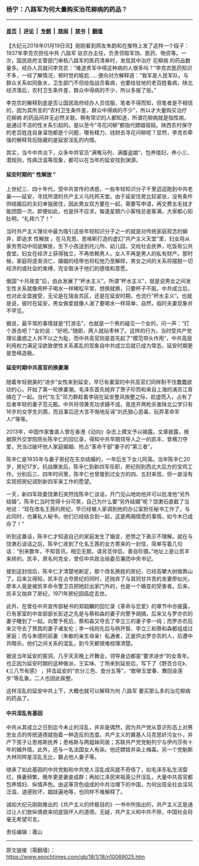 ### 杨宁：八路军为何大量购买治花柳病的药品？

---

#### [首页](../../../..?n10069025) &nbsp;|&nbsp; [评论](../../../../../epoch-comment?n10069025) &nbsp;|&nbsp; [专题](../../../../../epoch-special?n10069025) &nbsp;|&nbsp; [禁闻](../../../../../epoch-news?n10069025) &nbsp;|&nbsp; [禁书](../../../../../books?n10069025) &nbsp;|&nbsp; [翻墙](https://github.com/gfw-breaker/nogfw/blob/master/README.md?n10069025)


<div class="post_content" id="artbody" itemprop="articleBody">
 <!-- article content begin -->
 <p>
  【大纪元2018年01月19日讯】刚刚看到网友朱韵和在推特上发了这样一个段子：1937年李克农担任中共
  <ok href="https://www.epochtimes.com/gb/tag/%E5%85%AB%E8%B7%AF%E5%86%9B.html">
   八路军
  </ok>
  驻京办主任，负责领取军饷、医药、物资等。一次，国民政府主管部门审核八路军的医药清单时，发现其中治疗
  <ok href="https://www.epochtimes.com/gb/tag/%E8%8A%B1%E6%9F%B3%E7%97%85.html">
   花柳病
  </ok>
  的药品数量多。经办人员就问李克农：“难道贵军中得这种病的人很多吗？”李克农医药知识不多，一经了解情况，顿时觉的尴尬……便向对方解释道：“我军是人民军队，与群众关系如同鱼水，卫生部门不但给指战员看病，也要给驻地的老百姓看病，陕北经济落后，农村卫生条件差，群众中得病的不少，所以多报了些。”
 </p>
 <p>
  李克农的解释到底是否让国民政府经办人员信服，笔者不得而知，但笔者是不相信的，因为其所言的“农村卫生条件差，群众中得病的不少”，所以才大量购买治疗
  <ok href="https://www.epochtimes.com/gb/tag/%E8%8A%B1%E6%9F%B3%E7%97%85.html">
   花柳病
  </ok>
  的药品间并无必然关联。稍有常识的人都知道，所谓花柳病就是指性病，是通过不洁的性关系引起的。是以至今“寻花问柳”都指代嫖娼宿妓。陕西农村保守的老百姓连自身温饱都是个问题，哪有精力、钱财去寻花问柳呢？显然，李克农牵强的解释背后隐藏的是延安淫乱的内情。
 </p>
 <p>
  其实，当今中共治下，众多中共官员“满嘴马列、满腹盗娼”，包养情妇，养小三、潜规则，性病泛滥等现象，都可以在当年的延安找到渊源。
 </p>
 <h4>
  <strong>
   延安时期的“
   <ok href="https://www.epochtimes.com/gb/tag/%E6%80%A7%E8%A7%A3%E6%94%BE.html">
    性解放
   </ok>
   ”
  </strong>
 </h4>
 <p>
  上世纪三、四十年代，受中共宣传的诱惑，一些年轻知识分子千里迢迢跑到中共老巢——延安，寻找所谓的共产主义乌托邦天堂。由于延安住房比较紧张，没有条件供结婚后的夫妇单独居住，因此男女双方要在一起，需要写申请，再交费五毛钱才能团圆一次。即便如此，也是供不应求。每逢星期六小客栈总是客满，大家都心知肚明，“礼拜六了！”
 </p>
 <p>
  当时共产主义理论中最为吸引这些年轻知识分子之一的就是对传统家庭观念的摒弃，即追求
  <ok href="https://www.epochtimes.com/gb/tag/%E6%80%A7%E8%A7%A3%E6%94%BE.html">
   性解放
  </ok>
  。在马克思、恩格斯打造的虚幻“共产主义天堂”里，妇女将从家务劳动中彻底解放，生下小孩送到托儿所、幼儿园，交给社会抚养，吃饭有公共食堂。妇女在经济上获得独立，不再依赖男人，女人不再是男人的私有财产。那时候，家庭将逐渐消亡，婚姻的纽带也将松弛乃至解除，男女之间的关系将摆脱一切经济的或社会的束缚，完全取决于他们的感情和意愿。
 </p>
 <p>
  俄国“十月政变”后，由此发展了“杯水主义”。所谓“杯水主义”，就是说男女之间发生性关系就像用杯子喝水一样稀松平常，想换就换，只要杯子不脏。中共成立后，也对此全盘接受，无论是在瑞金苏区，还是在延安时期，也流行“杯水主义”。也就是说，彼时在延安，男女做爱就像人渴了要喝水一样简单、自然，临时夫妻现象并不罕见。
 </p>
 <p>
  据说，最平常的事情就是“打游击”，也就是一个男的碰见一个女的，问一声：“打个游击吧？”女的说：“好吧。”随即，两人就钻枣林了。这样的行为，当时受共产党理论蛊惑之人并不以之为耻，而中共高官则是首先起了“模范带头作用”，中共高层利用权力满足淫欲致使性关系紊乱的现象自中共成立后就已成为常态，延安时期更是登峰造极。
 </p>
 <h4>
  <strong>
   延安时期中共高官的换妻潮
  </strong>
 </h4>
 <p>
  随着年轻貌美的“进步”女性来到延安，早已有妻室的中共高官们同样耐不住蠢蠢欲动的心，开始了第一轮换妻潮。毛泽东首先抛弃了贺子珍而和来自上海的演员江青搞在了一起。当代“左王”邓力群趁着李锐在延安整风挨整之际，趁虚而入，占有了后者年轻的妻子范元甄。中共将领黄克功求婚不成，竟连开两枪杀害陕北公学只有16岁的女学生刘茜，而且事后还大言不惭地反诬“刘氏狼心恶毒，玩弄革命军人!”等等。
 </p>
 <p>
  2013年，中国作家鲁直人曾在香港《动向》杂志上撰文予以揭露。文章披露，根据原外交学院院长陈辛仁的回忆录，得知中共早期领导人之一的凯丰，曾横刀夺爱，充当过破坏他人家庭婚姻、抢占“革命干部”妻子的“第三者”。
 </p>
 <p>
  陈辛仁是1935年与妻子房纪在东京结婚的，一年后生下女儿阿英。当年陈辛仁20岁，房纪17岁。抗战爆发后，陈辛仁到新四军任职，房纪则到西北大后方的宝鸡工作。分别后三、四年时间里，陈辛仁也曾接到过女方的四、五封来信，但一直没有实现把房纪调到新四军来工作的愿望。
 </p>
 <p>
  一天，新四军政委饶漱石突然找陈辛仁谈话，开门见山地劝他并可以批准他“另外结婚”。陈辛仁当时觉得十分可笑，自己为什么要“另外结婚”呢？饶漱石直截了当地说：“现在改名王茜的房纪，早已经被人家调到他的办公室担任秘书工作了，与此同时，也兼私人秘书。他们已经结合到一起，这是两厢情愿的事情，如今木已成舟了！”
 </p>
 <p>
  听到这番话，陈辛仁才知道自己的家庭发生了婚变，悲愤之下表示不理解。就在与饶漱石谈话之后，陈辛仁收到了化名王茜的女方寄来的一封信，简单写着几句话：“别来数年，不知音讯，相见无期，请另觅伴侣，善自珍摄。”地址上是让凯丰来转的。凯丰，原名何克全，曾任中共政治局委员兼团中央书记。
 </p>
 <p>
  接到这封信后，陈辛仁才清楚地断定，那个改名换姓的房纪，已经高攀大树做靠山了。后来又得知，凯丰在占夺房纪的同时，还抛弃了与其同甘共苦的发妻廖似光，廖本人竟是被凯丰命令警卫员把她赶出家门外的，也是一个婚变的受害者。后来，凯丰又抛弃了房纪，1971年房纪因癌症去世。
 </p>
 <p>
  此外，在曾任中共宣传部秘书的郑超麟的回忆录《革命与恋爱》的章节中亦披露，已有家室的中宣部部长彭述之先是与蔡和森的妻子向警予胡搞，后来又与罗亦农的妻子睡到了一起。向警予死后，蔡和森又夺去了李立三的妻子李一纯；而罗亦农后来又夺去了贺昌的妻子诸友伦；李一纯则先后与杨开智、李立三和蔡和森都组成过家庭；而与朱德的前妻（朱敏的亲生母亲）私通者，正是供出罗亦农的人，后遭中共暗杀。他们之间关系的混乱，到今天都很难梳理清楚。
 </p>
 <p>
  据说当年延安的窑洞，几乎天天晚上开舞会，领导身边都是“要求进步”的女青年。也正因为延安时期的这种做派，王实味、丁玲来到延安后，写下了《野百合花》、《三八节有感》 ，抨击延安的“衣分三色、食分五等”，“歌啭玉堂春、舞回金莲步”等乱象。二人也因此挨整。
 </p>
 <p>
  这样淫乱的延安中共上下，大概也就可以解释为何
  <ok href="https://www.epochtimes.com/gb/tag/%E5%85%AB%E8%B7%AF%E5%86%9B.html">
   八路军
  </ok>
  要买那么多的治花柳病的药品了。
 </p>
 <h4>
  <strong>
   中共淫乱有基因
  </strong>
 </h4>
 <p>
  中共从其成立之日到迄今未止的淫乱，并非是偶然，因为共产党从意识形态上对男忠女贞的传统道德就抱着一种造反的态度。共产主义的奠基人马克思奸污女仆，并产下孩子让恩格斯抚养；恩格斯与两姐妹同居；苏联共产党党魁列宁与伊内莎有十年的婚外情。此外，还与一名法国女人有染。他还嫖妓并染上梅毒。另一个党魁斯大林同样是淫乱无比，霸占他人妻子等。
 </p>
 <p>
  继承了如此基因的中共党魁和中共党人淫乱成风就不奇怪了，如毛泽东私生活糜烂，换妻频繁，晚年更是妻妾成群；再如江泽民宋祖英公开淫乱，大量中共高官都包养情妇、纵情声色。由这等货色组成的中共治理下的中国，为何出现全社会淫风泛滥、道德败坏，娼妓遍地等，也同样不难解释了。
 </p>
 <p>
  诚如大纪元刚刚推出的《共产主义的终极目的》一书中所指出的，共产主义正是通过让人们放纵情欲来彻底毁坏人的道德。无疑，共产主义和中共不除，中国社会将毫无希望可言。
 </p>
 <p>
  责任编辑：莆山
 </p>
 <p>
 </p>
 <!-- article content end -->
 <div id="below_article_ad">
 </div>
</div>


---

原文链接（需翻墙）：https://www.epochtimes.com/gb/18/1/18/n10069025.htm